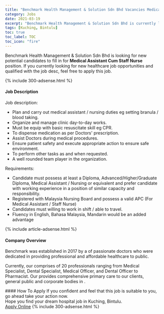 ```yaml
---
title: "Benchmark Health Management & Solution Sdn Bhd Vacancies Medical Assistant Cum Staff Nurse" 
category: Jobs 
date: 2021-03-19 
excerpt: "Benchmark Health Management & Solution Sdn Bhd is currently looking for suitable person to fill in the Medical Assistant Cum Staff Nurse which positioned at Kuching, Bintulu" 
tags: [Kuching, Bintulu] 
toc: true 
toc_label: TOC 
toc_icon: "fire" 
--- 
```


<p>Benchmark Health Management & Solution Sdn Bhd is looking for new potential candidates to fill in for <b>Medical Assistant Cum Staff Nurse</b> position. If you currently looking for new healthcare job opportunities and qualified with the job desc, feel free to apply this job.
</p>{% include 300-adsense.html %} 
<div><div><h4>Job Description</h4></div><div><div><span><div><p>Job description:</p><ul><li>Plan and carry out medical assistant / nursing duties eg setting branula / blood taking.</li><li>Organize and manage clinic day-to-day works.</li><li>Must be equip with basic resuscitate skill eg CPR.</li><li>To dispense medication as per Doctors' prescription.</li><li>Assist Doctors during medical procedures.</li><li>Ensure patient safety and execute appropriate action to ensure safe environment.</li><li>To perform other tasks as and when requested.</li><li>A well rounded team player in the organization.</li></ul><p>Requirements:</p><ul><li>Candidate must possess at least a Diploma, Advanced/Higher/Graduate Diploma, Medical Assistant / Nursing or equivalent and prefer candidate with working experience in a position of similar capacity and responsibility.</li><li>Registered with Malaysia Nursing Board and possess a valid APC (For Medical Assistant / Staff Nurse)</li><li>Candidates must willing to work in shift / able to travel.</li><li>Fluency in English, Bahasa Malaysia, Mandarin would be an added advantage</li></ul></div></span></div></div></div> 
{% include article-adsense.html %} 
<div><div><h4>Company Overview</h4></div><div><div><span><div><p>Benchmark was established in 2017 by a of passionate doctors who were dedicated in providing professional and affordable healthcare to public.&#160;</p><p>Currently, our comprises of 20 professionals ranging from Medical Specialist, Dental Specialist, Medical Officer, and Dental Officer to Pharmacist. Our provides comprehensive primary care to our clients, general public and corporate bodies in .&#160;&#160;</p></div></span></div></div></div> 
#### How To Apply 
If you confident and feel that this job is suitable to you, go ahead take your action now. <br/> 
Hope you find your dream hospital job in Kuching, Bintulu. <br/> 
<a href="https://www.jobstreet.com.my/en/job/medical-assistant-cum-staff-nurse-4511385?jobId=jobstreet-my-job-4511385" class="btn btn--warning" target="_blank" rel="nofollow noopenner">Apply Online</a> 
{% include 300-adsense.html %} 